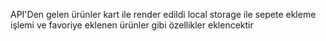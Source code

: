 API'Den gelen ürünler kart ile render edildi local storage ile sepete ekleme işlemi ve favoriye eklenen ürünler gibi özellikler eklencektir
